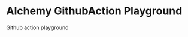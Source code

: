 # Alchemy GithubAction Playground
Github action playground

<!-- START_ACTIONS_TABLE -->
<!-- END_ACTIONS_TABLE -->
